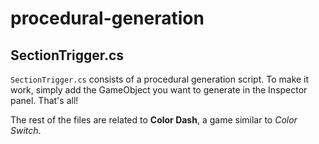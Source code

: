 # procedural-generation



## SectionTrigger.cs

`SectionTrigger.cs` consists of a procedural generation script. To make it work, simply add the GameObject you want to generate in the Inspector panel. That's all!  

The rest of the files are related to **Color Dash**, a game similar to *Color Switch*.


